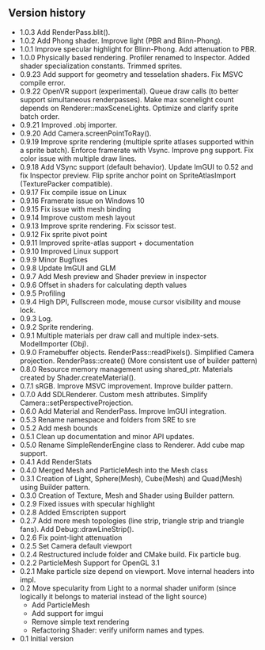 ## Version history

 * 1.0.3 Add RenderPass.blit().
 * 1.0.2 Add Phong shader. Improve light (PBR and Blinn-Phong).
 * 1.0.1 Improve specular highlight for Blinn-Phong. Add attenuation to PBR.
 * 1.0.0 Physically based rendering. Profiler renamed to Inspector. Added shader specialization constants. Trimmed sprites.
 * 0.9.23 Add support for geometry and tesselation shaders. Fix MSVC compile error.
 * 0.9.22 OpenVR support (experimental). Queue draw calls (to better support simultaneous renderpasses). Make max scenelight count depends on Renderer::maxSceneLights. Optimize and clarify sprite batch order.
 * 0.9.21 Improved .obj importer.
 * 0.9.20 Add Camera.screenPointToRay().
 * 0.9.19 Improve sprite rendering (multiple sprite atlases supported within a sprite batch). Enforce framerate with Vsync. Improve png support. Fix color issue with multiple draw lines.
 * 0.9.18 Add VSync support (default behavior). Update ImGUI to 0.52 and fix Inspector preview. Flip sprite anchor point on SpriteAtlasImport (TexturePacker compatible).
 * 0.9.17 Fix compile issue on Linux
 * 0.9.16 Framerate issue on Windows 10
 * 0.9.15 Fix issue with mesh binding
 * 0.9.14 Improve custom mesh layout
 * 0.9.13 Improve sprite rendering. Fix scissor test.
 * 0.9.12 Fix sprite pivot point
 * 0.9.11 Improved sprite-atlas support + documentation
 * 0.9.10 Improved Linux support
 * 0.9.9 Minor Bugfixes
 * 0.9.8 Update ImGUI and GLM
 * 0.9.7 Add Mesh preview and Shader preview in inspector
 * 0.9.6 Offset in shaders for calculating depth values
 * 0.9.5 Profiling 
 * 0.9.4 High DPI, Fullscreen mode, mouse cursor visibility and mouse lock. 
 * 0.9.3 Log. 
 * 0.9.2 Sprite rendering. 
 * 0.9.1 Multiple materials per draw call and multiple index-sets. ModelImporter (Obj). 
 * 0.9.0 Framebuffer objects. RenderPass::readPixels(). Simplified Camera projection. RenderPass::create() (More consistent use of builder pattern)
 * 0.8.0 Resource memory management using shared_ptr. Materials created by Shader.createMaterial().
 * 0.7.1 sRGB. Improve MSVC improvement. Improve builder pattern.
 * 0.7.0 Add SDLRenderer. Custom mesh attributes. Simplify Camera::setPerspectiveProjection.
 * 0.6.0 Add Material and RenderPass. Improve ImGUI integration. 
 * 0.5.3 Rename namespace and folders from SRE to sre 
 * 0.5.2 Add mesh bounds 
 * 0.5.1 Clean up documentation and minor API updates. 
 * 0.5.0 Rename SimpleRenderEngine class to Renderer. Add cube map support. 
 * 0.4.1 Add RenderStats
 * 0.4.0 Merged Mesh and ParticleMesh into the Mesh class
 * 0.3.1 Creation of Light, Sphere(Mesh), Cube(Mesh) and Quad(Mesh) using Builder pattern.
 * 0.3.0 Creation of Texture, Mesh and Shader using Builder pattern.
 * 0.2.9 Fixed issues with specular highlight
 * 0.2.8 Added Emscripten support
 * 0.2.7 Add more mesh topologies (line strip, triangle strip and triangle fans). Add Debug::drawLineStrip(). 
 * 0.2.6 Fix point-light attenuation 
 * 0.2.5 Set Camera default viewport
 * 0.2.4 Restructured include folder and CMake build. Fix particle bug.
 * 0.2.2 ParticleMesh Support for OpenGL 3.1
 * 0.2.1 Make particle size depend on viewport. Move internal headers into impl.  
 * 0.2 Move specularity from Light to a normal shader uniform (since logically it belongs to material instead of the light source)  
   - Add ParticleMesh 
   - Add support for imgui 
   - Remove simple text rendering
   - Refactoring Shader: verify uniform names and types.
 * 0.1 Initial version